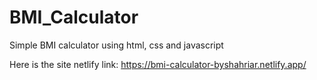 # BMI_Calculator
Simple BMI calculator using html, css and javascript

Here is the site netlify link: https://bmi-calculator-byshahriar.netlify.app/
